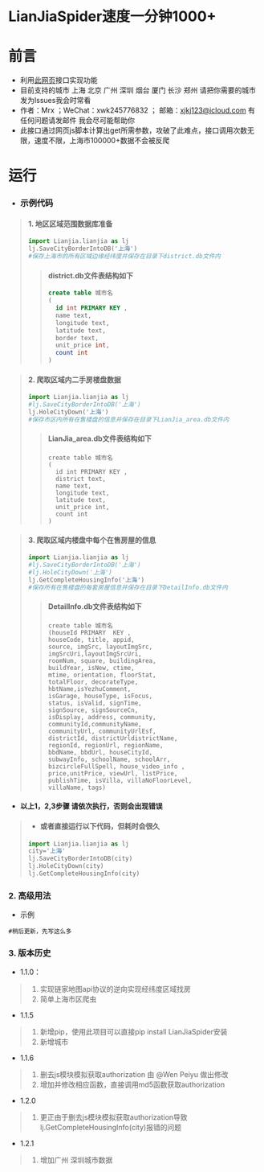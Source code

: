 # LianJiaSpider速度一分钟1000+

# 前言
+ 利用[此网页](https://sh.lianjia.com/ditu/)接口实现功能 
+ 目前支持的城市 上海 北京 广州 深圳 烟台 厦门 长沙 郑州 请把你需要的城市发为Issues我会时常看
+ 作者：Mrx ；WeChat：xwk245776832 ； 邮箱：xjkj123@icloud.com 有任何问题请发邮件 我会尽可能帮助你
+ 此接口通过网页js脚本计算出get所需参数，攻破了此难点，接口调用次数无限，速度不限，上海市100000+数据不会被反爬

# 运行
   
   



+ ### 示例代码

> #### 1. 地区区域范围数据库准备
> ```python
> import Lianjia.lianjia as lj
> lj.SaveCityBorderIntoDB('上海')
> #保存上海市的所有区域边缘经纬度并保存在目录下district.db文件内
> ```
> >  #### district.db文件表结构如下
> > 
> > ```sql
> > create table 城市名 
> > (
> >   id int PRIMARY KEY ,
> >   name text,
> >   longitude text,
> >   latitude text,
> >   border text,
> >   unit_price int,
> >   count int
> > )
> > ```

> #### 2. 爬取区域内二手房楼盘数据
> ```python
> import Lianjia.lianjia as lj
> #lj.SaveCityBorderIntoDB('上海')
> lj.HoleCityDown('上海')
> #保存市区内所有在售楼盘的信息并保存在目录下LianJia_area.db文件内
> ```
> > #### LianJia_area.db文件表结构如下
> > ```
> > create table 城市名 
> > (
> >   id int PRIMARY KEY ,
> >   district text,
> >   name text,
> >   longitude text,
> >   latitude text,
> >   unit_price int,
> >   count int
> > )
> > ```

> #### 3. 爬取区域内楼盘中每个在售房屋的信息
> ```python
> import Lianjia.lianjia as lj
> #lj.SaveCityBorderIntoDB('上海')
> #lj.HoleCityDown('上海')
> lj.GetCompleteHousingInfo('上海')
> #保存所有在售楼盘的每套房屋信息并保存在目录下DetailInfo.db文件内
> ```
> >  #### DetailInfo.db文件表结构如下
> > ```
> > create table 城市名 
> > (houseId PRIMARY  KEY , 
> > houseCode, title, appid, 
> > source, imgSrc, layoutImgSrc, 
> > imgSrcUri,layoutImgSrcUri, 
> > roomNum, square, buildingArea, 
> > buildYear, isNew, ctime,
> > mtime, orientation, floorStat, 
> > totalFloor, decorateType, 
> > hbtName,isYezhuComment, 
> > isGarage, houseType, isFocus, 
> > status, isValid, signTime,
> > signSource, signSourceCn, 
> > isDisplay, address, community, 
> > communityId,communityName, 
> > communityUrl, communityUrlEsf, 
> > districtId, districtUrldistrictName, 
> > regionId, regionUrl, regionName, 
> > bbdName, bbdUrl, houseCityId,
> > subwayInfo, schoolName, schoolArr, 
> > bizcircleFullSpell, house_video_info , 
> > price,unitPrice, viewUrl, listPrice, 
> > publishTime, isVilla, villaNoFloorLevel,
> > villaName, tags)
> > ```

+ #### 以上1，2,3步骤 请依次执行，否则会出现错误

> + #### 或者直接运行以下代码，但耗时会很久
> ```python
> import Lianjia.lianjia as lj
> city='上海'
> lj.SaveCityBorderIntoDB(city)
> lj.HoleCityDown(city)
> lj.GetCompleteHousingInfo(city)
> ```

### 2. 高级用法
+ 示例
```
#稍后更新，先写这么多

```


### 3. 版本历史
+ 1.1.0：
> 1. 实现链家地图api协议的逆向实现经纬度区域找房
> 2. 简单上海市区爬虫
+ 1.1.5
> 1. 新增pip，使用此项目可以直接pip install LianJiaSpider安装
> 2. 新增城市
+ 1.1.6
> 1. 删去js模块模拟获取authorization 由 @Wen Peiyu 做出修改
> 2. 增加并修改相应函数，直接调用md5函数获取authorization
+ 1.2.0
> 1. 更正由于删去js模块模拟获取authorization导致lj.GetCompleteHousingInfo(city)报错的问题
+ 1.2.1
> 1. 增加广州 深圳城市数据

